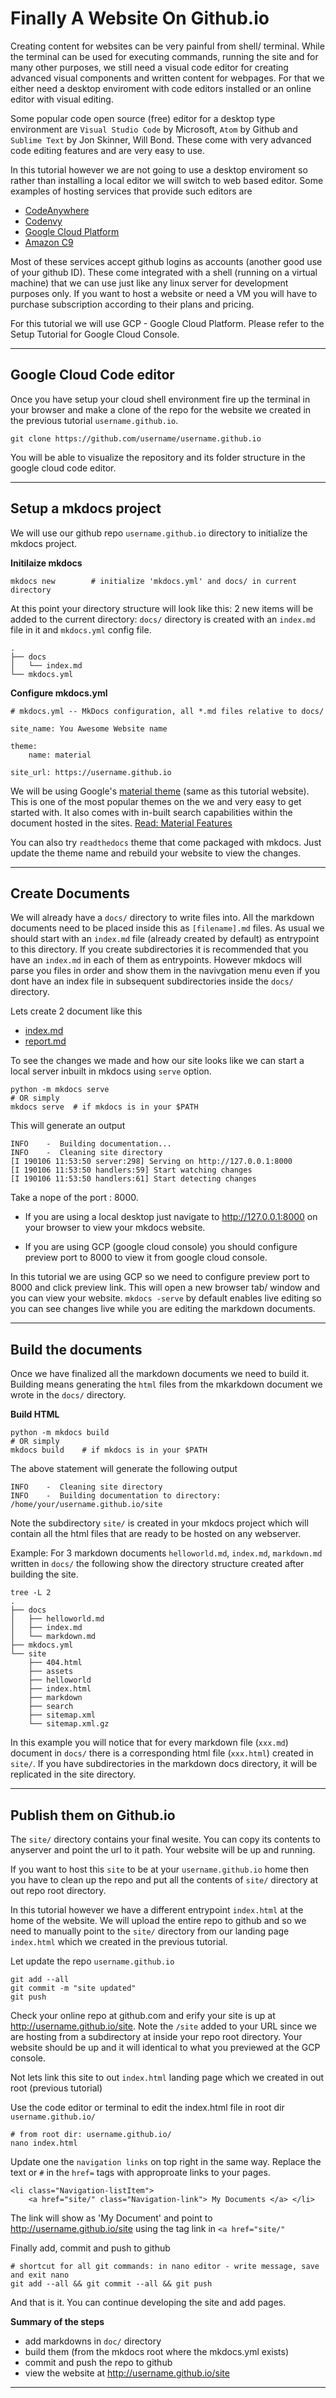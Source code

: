 # Finally A Website On Github.io
Creating content for websites can be very painful from shell/ terminal. While the terminal can be used for executing commands, running the site and for many other purposes, we still need a visual code editor for creating advanced visual components and written content for webpages. For that we either need a desktop enviroment with code editors installed or an online editor with visual editing. 

Some popular code open source (free) editor for a desktop type environment are `Visual Studio Code` by Microsoft, `Atom` by Github and `Sublime Text` by Jon Skinner, Will Bond. These come with very advanced code editing features and are very easy to use.

In this tutorial however we are not going to use a desktop enviroment so rather than installing a local editor we will switch to web based editor. Some examples of hosting services that provide such editors are 

* [CodeAnywhere](https://codeanywhere.com/editor/)
* [Codenvy](https://codeanywhere.com)
* [Google Cloud Platform](https://cloud.google.com/)
* [Amazon C9](https://aws.amazon.com/cloud9/?origin=c9io)

Most of these services accept github logins as accounts (another good use of your github ID).
These come integrated with a shell (running on a virtual machine) that we can use just like any linux server for development purposes only. If you want to host a website or need a VM you will have to purchase subscription according to their plans and pricing. 

For this tutorial we will use GCP - Google Cloud Platform. Please refer to the Setup Tutorial for Google Cloud Console.

---

## Google Cloud Code editor 

Once you have setup your cloud shell environment fire up the terminal in your browser and make a clone of the repo for the website we created in the previous tutorial `username.github.io`. 

    git clone https://github.com/username/username.github.io

You will be able to visualize the repository and its folder structure in the google cloud code editor.


---
## Setup a mkdocs project

We will use our github repo `username.github.io` directory to initialize the mkdocs project. 

**Initilaize mkdocs**
    
    mkdocs new        # initialize 'mkdocs.yml' and docs/ in current directory

At this point your directory structure will look like this: 2 new items will be added to the current directory: `docs/` directory is created with an `index.md` file in it and `mkdocs.yml` config file. 

    .
    ├── docs
    │   └── index.md
    └── mkdocs.yml


**Configure mkdocs.yml** 

    # mkdocs.yml -- MkDocs configuration, all *.md files relative to docs/
    
    site_name: You Awesome Website name 

    theme: 
        name: material  

    site_url: https://username.github.io

We will be using Google's [material theme](https://squidfunk.github.io/mkdocs-material/) (same as this tutorial website). This is one of the most popular themes on the we and very easy to get started with. It also comes with in-built search capabilities within the document hosted in the sites. [Read: Material Features](https://squidfunk.github.io/mkdocs-material/#what-to-expect)

You can also try `readthedocs` theme that come packaged with mkdocs. Just update the theme name and rebuild your website to view the changes. 

---
## Create Documents 

We will already have a `docs/` directory to write files into. All the markdown documents need to be placed inside this as `[filename].md` files. As usual we should start with an `index.md` file (already created by default) as entrypoint to this directory. If you create subdirectories it is recommended that you have an `index.md` in each of them as entrypoints. However mkdocs will parse you files in order and show them in the navivgation menu even if you dont have an index file in subsequent subdirectories inside the `docs/` directory. 

Lets create 2 document like this 

* [index.md]()
* [report.md]()

To see the changes we made and how our site looks like we can start a local server inbuilt in mkdocs using `serve` option.  

    python -m mkdocs serve  
    # OR simply     
    mkdocs serve  # if mkdocs is in your $PATH

This will generate an output 

    INFO    -  Building documentation...
    INFO    -  Cleaning site directory
    [I 190106 11:53:50 server:298] Serving on http://127.0.0.1:8000
    [I 190106 11:53:50 handlers:59] Start watching changes
    [I 190106 11:53:50 handlers:61] Start detecting changes

Take a nope of the port : 8000. 

* If you are using a local desktop just navigate to http://127.0.0.1:8000 on your browser to view your mkdocs website. 

* If you are using GCP (google cloud console) you should configure preview port to 8000 to view it from google cloud console. 

In this tutorial we are using GCP so we need to configure preview port to 8000 and click preview link. This will open a new browser tab/ window and you can view your website. `mkdocs -serve` by default enables live editing so you can see changes live while you are editing the markdown documents. 

---
## Build the documents 
Once we have finalized all the markdown documents we need to build it. Building means generating the `html` files from the mkarkdown document we wrote in the `docs/` directory. 

**Build HTML**

    python -m mkdocs build     
    # OR simply 
    mkdocs build    # if mkdocs is in your $PATH

The above statement will generate the following output 

    INFO    -  Cleaning site directory
    INFO    -  Building documentation to directory: /home/your/username.github.io/site

Note the subdirectory `site/` is created in your mkdocs project which will contain all the html files that are ready to be hosted on any webserver. 

Example: For 3 markdown documents `helloworld.md`, `index.md`, `markdown.md` written in `docs/` the following show the directory structure created after building the site.

    tree -L 2
    .
    ├── docs
    │   ├── helloworld.md
    │   ├── index.md
    │   └── markdown.md
    ├── mkdocs.yml
    └── site
        ├── 404.html
        ├── assets
        ├── helloworld
        ├── index.html
        ├── markdown
        ├── search
        ├── sitemap.xml
        └── sitemap.xml.gz

In this example you will notice that for every markdown file (`xxx.md`) document in `docs/` there is a corresponding html file (`xxx.html`) created in `site/`. If you have subdirectories in the markdown docs directory, it will be replicated in the site directory. 

---
## Publish them on Github.io

The `site/` directory contains your final wesite. You can copy its contents to anyserver and point the url to it path. Your website will be up and running. 

If you want to host this `site` to be at your `username.github.io` home then you have to clean up the repo and put all the contents of `site/` directory at out repo root directory.

In this tutorial however we have a different entrypoint `index.html` at the home of the website. We will upload the entire repo to github and so we need to manually point to the `site/` directory from our landing page `index.html` which we created in the previous tutorial. 

Let update the repo `username.github.io`

    git add --all
    git commit -m "site updated"
    git push 

Check your online repo at github.com and erify your site is up at http://username.github.io/site. Note the `/site` added to your URL since we are hosting from a subdirectory at inside your repo root directory. Your website should be up and it will identical to what you previewed at the GCP console. 


Not lets link this site to out `index.html` landing page which we created in out root (previous tutorial)

Use the code editor or terminal to edit the index.html file in root dir `username.github.io/`

    # from root dir: username.github.io/
    nano index.html 

Update one the `navigation links` on top right in the same way. Replace the text or `#` in the `href=` tags with approproate links to your pages. 

    <li class="Navigation-listItem">
        <a href="site/" class="Navigation-link"> My Documents </a> </li>

The link will show as 'My Document' and point to http://username.github.io/site using the tag link in `<a href="site/"`

Finally add, commit and push to github 

    # shortcut for all git commands: in nano editor - write message, save and exit nano
    git add --all && git commit --all && git push


And that is it. You can continue developing the site and add pages. 

**Summary of the steps** 

* add markdowns in `doc/` directory 
* build them (from the mkdocs root where the mkdocs.yml exists)
* commit and push the repo to github 
* view the website at http://username.github.io/site

---

